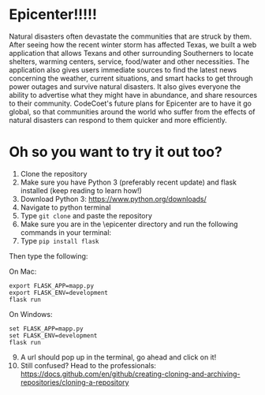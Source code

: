 # Epicenter!!!!!

Natural disasters often devastate the communities that are struck by them. After seeing how the recent winter storm has affected Texas, we built a web application that allows Texans and other surrounding Southerners to locate shelters, warming centers, service, food/water and other necessities. The application also gives users immediate sources to find the latest news concerning the weather, current situations, and smart hacks to get through power outages and survive natural disasters. It also gives everyone the ability to advertise what they might have in abundance, and share resources to their community. CodeCoet's future plans for Epicenter are to have it go global, so that communities around the world who suffer from the effects of natural disasters can respond to them quicker and more efficiently.


# Oh so you want to try it out too?

1. Clone the repository
2. Make sure you have Python 3 (preferably recent update) and flask installed (keep reading to learn how!)
3. Download Python 3: https://www.python.org/downloads/
4. Navigate to python terminal
5. Type ```git clone``` and paste the repository
7. Make sure you are in the \epicenter directory and run the following commands in your terminal:
8. Type ```pip install flask```

Then type the following:


On Mac:
```
export FLASK_APP=mapp.py
export FLASK_ENV=development
flask run
```

On Windows:
```
set FLASK_APP=mapp.py
set FLASK_ENV=development
flask run
```

9. A url should pop up in the terminal, go ahead and click on it!
10. Still confused? Head to the professionals: https://docs.github.com/en/github/creating-cloning-and-archiving-repositories/cloning-a-repository

